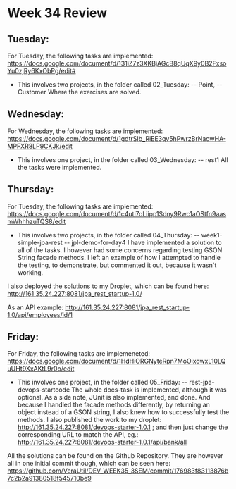 # Week 34 Review

## Tuesday:
For Tuesday, the following tasks are implemented:
https://docs.google.com/document/d/131iZ7z3XKBjAGcB8qUqX9y0B2FxsoYu0zjRy6KxObPg/edit#
- This involves two projects, in the folder called 02_Tuesday:
-- Point, 
-- Customer 
Where the exercises are solved. 

## Wednesday:
For Wednesday, the following tasks are implemented:
https://docs.google.com/document/d/1gdtrSIb_RiEE3qv5hPwrzBrNaowHA-MPFXR8LP9CKJk/edit
- This involves one project, in the folder called 03_Wednesday:
-- rest1
All the tasks were implemented.


## Thursday:
For Tuesday, the following tasks are implemented:
https://docs.google.com/document/d/1c4uti7oLiipp1Sdny9Rwc1aOStfn9aasmWhhhzuTQS8/edit
- This involves two projects, in the folder called 04_Thursday:
-- week1-simple-jpa-rest
-- jpl-demo-for-day4
I have implemented a solution to all of the tasks.
I however had some concerns regarding testing GSON String facade methods.
I left an example of how I attempted to handle the testing, to demonstrate, but commented it out, because it wasn't working.

I also deployed the solutions to my Droplet, which can be found here:
http://161.35.24.227:8081/jpa_rest_startup-1.0/

As an API example:
http://161.35.24.227:8081/jpa_rest_startup-1.0/api/employees/id/1

## Friday:
For Friday, the following tasks are implemeneted:
https://docs.google.com/document/d/1HdHiORGNyteRpn7MoOixowxL10LQuUHt9XxAKtL9r0o/edit
- This involves one project, in the folder called 05_Friday:
-- rest-jpa-devops-startcode
The whole docs-task is implemented, although it was optional.
As a side note, JUnit is also implemented, and done. And because I handled the facade methods differently, 
by returning an object instead of a GSON string, I also knew how to successfully test the methods. 
 I also published the work to my droplet:
http://161.35.24.227:8081/devops-starter-1.0.1 ; and then just change the corresponding URL to match the API, eg.:
http://161.35.24.227:8081/devops-starter-1.0.1/api/bank/all

All the solutions can be found on the Github Repository. They are however all in one initial commit though, which can be seen here:
https://github.com/VeraUtil/DEV_WEEK35_3SEM/commit/176983f83113876b7c2b2a91380518f545710be9